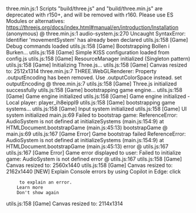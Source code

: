 ﻿three.min.js:1  Scripts "build/three.js" and "build/three.min.js" are deprecated with r150+, and will be removed with r160. Please use ES Modules or alternatives: https://threejs.org/docs/index.html#manual/en/introduction/Installation
(anonymous) @ three.min.js:1
audio-system.js:270  Uncaught SyntaxError: Identifier 'movementSystem' has already been declared
utils.js:158 [Game] Debug commands loaded 
utils.js:158 [Game] Bootstrapping Bollen i Burken... 
utils.js:158 [Game] Simple KISS configuration loaded from config.js 
utils.js:158 [Game] ResourceManager initialized (Singleton pattern) 
utils.js:158 [Game] Initializing Three.js... 
utils.js:158 [Game] Canvas resized to: 2512x1314 
three.min.js:7  THREE.WebGLRenderer: Property .outputEncoding has been removed. Use .outputColorSpace instead.
set outputEncoding @ three.min.js:7
utils.js:158 [Game] Three.js initialized successfully 
utils.js:158 [Game] bootstrapping game engine... 
utils.js:158 [Game] Game engine initialized 
utils.js:158 [Game] Game engine initialized - Local player: player_ih8eippl9 
utils.js:158 [Game] bootstrapping game systems... 
utils.js:158 [Game] Input system initialized 
utils.js:158 [Game] UI system initialized 
main.js:69  Failed to bootstrap game: ReferenceError: AudioSystem is not defined
    at initializeSystems (main.js:154:9)
    at HTMLDocument.bootstrapGame (main.js:45:13)
bootstrapGame @ main.js:69
utils.js:167  [Game Error] Game bootstrap failed ReferenceError: AudioSystem is not defined
    at initializeSystems (main.js:154:9)
    at HTMLDocument.bootstrapGame (main.js:45:13)
error @ utils.js:167
utils.js:167  [Game Error] Game error displayed to user: Failed to initialize game: AudioSystem is not defined
error @ utils.js:167
utils.js:158 [Game] Canvas resized to: 2560x1440 
utils.js:158 [Game] Canvas resized to: 2162x1440 
[NEW] Explain Console errors by using Copilot in Edge: click
         
         to explain an error. 
        Learn more
        Don't show again
utils.js:158 [Game] Canvas resized to: 2114x1314 
